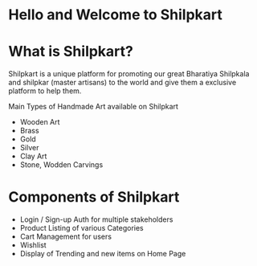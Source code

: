 # Hello and Welcome to Shilpkart
# What is Shilpkart?
Shilpkart is a unique platform for promoting our great Bharatiya Shilpkala and shilpkar (master artisans) to the world and give them a exclusive platform to help them.  

Main Types of Handmade Art available on Shilpkart
- Wooden Art
- Brass
- Gold
- Silver
- Clay Art
- Stone, Wodden Carvings


# Components of Shilpkart
- Login / Sign-up Auth for multiple stakeholders
- Product Listing of various Categories
- Cart Management for users
- Wishlist
- Display of Trending and new items on Home Page

